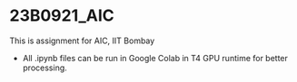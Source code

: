 # 23B0921_AIC
This is assignment for AIC, IIT Bombay

* All .ipynb files can be run in Google Colab in T4 GPU runtime for better processing. 

